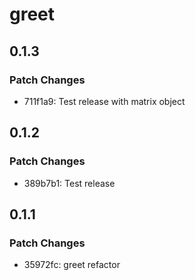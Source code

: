 # greet

## 0.1.3

### Patch Changes

- 711f1a9: Test release with matrix object

## 0.1.2

### Patch Changes

- 389b7b1: Test release

## 0.1.1

### Patch Changes

- 35972fc: greet refactor

